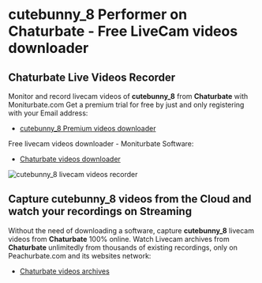# cutebunny_8 Performer on Chaturbate - Free LiveCam videos downloader

## Chaturbate Live Videos Recorder

Monitor and record livecam videos of **cutebunny_8** from **Chaturbate** with Moniturbate.com
Get a premium trial for free by just and only registering with your Email address:
* [cutebunny_8 Premium videos downloader](https://moniturbate.com/request-demo-licence-key.html)

Free livecam videos downloader - Moniturbate Software:
* [Chaturbate videos downloader](https://moniturbate.com/moniturbate-download-software.html)

![cutebunny_8 livecam videos recorder](https://peachurnet.com/templates/moniturbate-software.png)


## Capture cutebunny_8 videos from the Cloud and watch your recordings on Streaming

Without the need of downloading a software, capture **cutebunny_8** livecam videos from **Chaturbate** 100% online.
Watch Livecam archives from **Chaturbate** unlimitedly from thousands of existing recordings, only on Peachurbate.com and its websites network:
* [Chaturbate videos archives](https://peachurnet.com/)